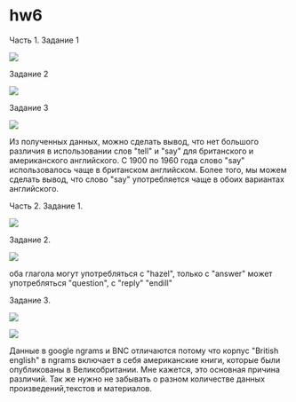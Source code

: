# hw6

Часть 1. Задание 1

![](https://pp.userapi.com/c845220/v845220509/16df4/Gg-keINM1mo.jpg)

Задание 2

![](https://pp.userapi.com/c845220/v845220509/16dfd/QXrZM-ZFLRA.jpg)

Задание 3

![](https://pp.userapi.com/c847017/v847017843/1c83e/lKXIZvVWbNw.jpg)

Из полученных данных, можно сделать вывод, что нет большого различия в использовании слов "tell" и "say" для британского и американского английского. С 1900 по 1960 года слово "say" использовалось чаще в британском английском. Более того, мы можем сделать вывод, что слово "say" употребляется чаще в обоих вариантах английского.

Часть 2. Задание 1.

![](https://pp.userapi.com/c845220/v845220509/16e3e/fgAX0Lwyq6k.jpg)

Задание 2.

![](https://pp.userapi.com/c834303/v834303201/10a3a3/JSLPSNRsZ7E.jpg)

оба глагола могут употребляться с "hazel", только с "answer" может употребляться "question", с "reply" "endill"

Задание 3.

![](https://pp.userapi.com/c834303/v834303378/110f92/IpcxwkQ8rcM.jpg)

![](https://pp.userapi.com/c834303/v834303378/110f9b/T6gjR8Q4m5E.jpg)

Данные в google ngrams и BNC отличаются потому что корпус "British english" в ngrams включает в себя американские книги, которые были опубликованы в Великобритании. Мне кажется, это основная причина различий. Так же нужно не забывать о разном количестве данных произведений,текстов и материалов. 
